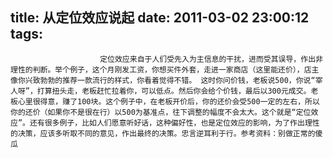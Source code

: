 title: 从定位效应说起
date: 2011-03-02 23:00:12
tags: 
---


						定位效应来自于人们受先入为主信息的干扰，进而受其误导，作出非理性的判断。举个例子，这个月刚发工资，你想买件外套，走进一家商店（这里能还价），店主像你兴致勃勃的推荐一款流行的样式，你看着觉得不错。 这时你问价钱，老板说500，你说“宰人呀”，打算扭头走，老板赶忙拉着你，可以低点。然后你会给个价钱，最后以300元成交。老板心里很得意，赚了100块。这个例子中，在老板开价后，你的还价会受500一定的左右，所以你的还价（如果你不是很在行）以500为基准点，往下调整的幅度不会太大。这个就是“定位效应”。还有很多例子，比如人们愿意听好话，这种偏好性，也是定位效应的影响，为了作出理性的决策，应该多听取不同的意见，作出最终的决策。忠言逆耳利于行。参考资料：别做正常的傻瓜                                   